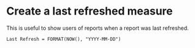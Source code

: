 # Create a last refreshed measure

This is useful to show users of reports when a report was last refreshed.

```DAX
Last Refresh = FORMAT(NOW(), "YYYY-MM-DD")
```
